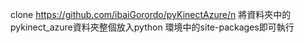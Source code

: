 clone https://github.com/ibaiGorordo/pyKinectAzure/n
將資料夾中的pykinect_azure資料夾整個放入python 環境中的site-packages即可執行
